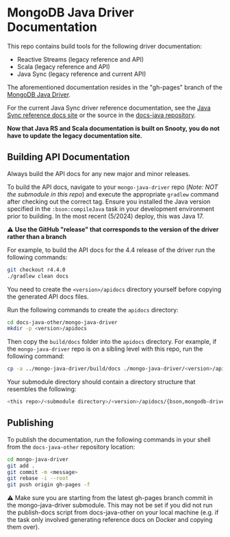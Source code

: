 # MongoDB Java Driver Documentation

This repo contains build tools for the following driver documentation:

- Reactive Streams (legacy reference and API)
- Scala (legacy reference and API)
- Java Sync (legacy reference and current API)

The aforementioned documentation resides in the "gh-pages" branch of
the [MongoDB Java Driver](https://github.com/mongodb/mongo-java-driver).

For the current Java Sync driver reference documentation, see the
[Java Sync reference docs site](https://www.mongodb.com/docs/drivers/java/sync)
or the source in the [docs-java repository](https://github.com/mongodb/docs-java).

**Now that Java RS and Scala documentation is built on Snooty, you do not
have to update the legacy documentation site.**

## Building API Documentation

Always build the API docs for any new major and minor releases.

To build the API docs, navigate to your `mongo-java-driver` repo
(_Note: NOT the submodule in this repo_) and execute the appropriate `gradlew` command
after checking out the correct tag. Ensure you installed the Java
version specified in the `:bson:compileJava` task in your development
environment prior to building. In the most recent (5/2024) deploy, this
was Java 17.

:warning: **Use the GitHub "release" that corresponds to the version of the driver rather than a branch**

For example, to build the API docs for the 4.4 release of the driver run the following commands:

```sh
git checkout r4.4.0
./gradlew clean docs
```

You need to create the `<version>/apidocs` directory yourself before
copying the generated API docs files.

Run the following commands to create the `apidocs` directory:

```sh
cd docs-java-other/mongo-java-driver
mkdir -p <version>/apidocs
```

Then copy the `build/docs` folder into the `apidocs` directory. For example,
if the `mongo-java-driver` repo is on a sibling level with this repo, run the following command:

```sh
cp -a ../mongo-java-driver/build/docs ./mongo-java-driver/<version>/apidocs
```

Your submodule directory should contain a directory structure that resembles the following:

```sh
<this repo>/<submodule directory>/<version>/apidocs/{bson,mongodb-driver-core,mongodb-driver-sync,mongodb-driver-legacy, mongodb-driver-reactivestreams/}
```

## Publishing

To publish the documentation, run the following commands in your shell from the `docs-java-other` repository location:

```sh
cd mongo-java-driver
git add .
git commit -m <message>
git rebase -i --root
git push origin gh-pages -f
```

:warning: Make sure you are starting from the latest gh-pages branch commit in the mongo-java-driver submodule. This may not be set if you did not run the publish-docs script from docs-java-other on your local machine (e.g. if the task only involved generating reference docs on Docker and copying them over).
